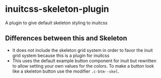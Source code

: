 # inuitcss-skeleton-plugin
A plugin to give default skeleton styling to inuitcss

## Differences between this and Skeleton
* It does not include the skeleton grid system in order to favor the inuit grid system because this is a plugin for inuitcss
* This uses the default example button component for inuit but rewritten to allow setting your own values for the colors. To make a button look like a skeleton button use the modifier `.c-btm--skel`.
